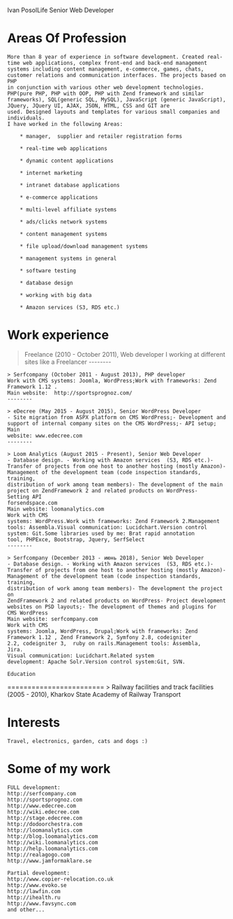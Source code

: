 Ivan PosolLife
Senior Web Developer


Areas Of Profession
========================
	More than 8	year of experience in software development. Created real-time web applications, complex front-end and back-end management
	systems	including content management, e-commerce, games, chats,	customer relations and communication interfaces. The projects based on PHP
	in conjunction with various other web development technologies. PHP(pure PHP, PHP with OOP, PHP with Zend framework and similar
	frameworks), SQL(generic SQL, MySQL), JavaScript (generic JavaScript), JQuery, JQuery UI, AJAX, JSON, HTML, CSS and GIT are
	used. Designed layouts and templates for various small companies and individuals.
	I have worked in the following Areas: 
	
		* manager,	supplier and retailer registration forms 
		
		* real-time	web applications 
		
		* dynamic content applications 
		
		* internet marketing 
		
		* intranet database applications 
		
		* e-commerce applications 
		
		* multi-level affiliate systems 
		
		* ads/clicks network systems 
		
		* content management systems 
		
		* file upload/download management systems 
		
		* management systems in	general 
		
		* software testing 
		
		* database design
		
		* working with big data
		
		* Amazon services (S3, RDS etc.)


Work experience
========================
> Freelance (2010 - October 2011), Web developer
	I working at different sites like a Freelancer
	--------

	> Serfcompany (October 2011 - August 2013), PHP developer
	Work with CMS systems: Joomla, WordPress;Work with frameworks: Zend
	Framework 1.12 .
	Main website:  http://sportsprognoz.com/
	--------

	> eDecree (May 2015 - August 2015), Senior WordPress Developer
	- Site migration from ASPX platform on CMS WordPress;- Development and
	support of internal company sites on the CMS WordPress;- API setup;
	Main
	website: www.edecree.com
	--------

	> Loom Analytics (August 2015 - Present), Senior Web Developer
	- Database design. - Working with Amazon services  (S3, RDS etc.)-
	Transfer of projects from one host to another hosting (mostly Amazon)-
	Management of the development team (code inspection standards, training,
	distribution of work among team members)- The development of the main
	project on ZendFramework 2 and related products on WordPress- Setting API
	forsendspace.com
	Main website: loomanalytics.com
	Work with CMS
	systems: WordPress.Work with frameworks: Zend Framework 2.Management
	tools: Assembla.Visual communication: Lucidchart.Version control
	system: Git.Some libraries used by me: Brat rapid annotation
	tool, PHPExce, Bootstrap, Jquery, SerfSelect
	--------

	> Serfcompany (December 2013 - июнь 2018), Senior Web Developer
	- Database design. - Working with Amazon services  (S3, RDS etc.)-
	Transfer of projects from one host to another hosting (mostly Amazon)-
	Management of the development team (code inspection standards, training,
	distribution of work among team members)- The development the project on
	ZendFramework 2 and related products on WordPress- Project development
	websites on PSD layouts;- The development of themes and plugins for
	CMS WordPress
	Main website: serfcompany.com
	Work with CMS
	systems: Joomla, WordPress, Drupal;Work with frameworks: Zend
	Framework 1.12 , Zend Framework 2, Symfony 2.8, codeigniter
	2.2, codeigniter 3,  ruby on rails.Management tools: Assembla,
	Jira.
	Visual communication: Lucidchart.Related system
	development: Apache Solr.Version control system:Git, SVN.
	
	Education
========================
	> Railway facilities and track facilities (2005 - 2010), Kharkov State Academy of Railway Transport

Interests
========================
	Travel, electronics, garden, cats and dogs :)

Some of my work
========================
	FULL development:
	http://serfcompany.com
	http://sportsprognoz.com
	http://www.edecree.com
	http://wiki.edecree.com
	http://stage.edecree.com
	http://dodoorchestra.com
	http://loomanalytics.com
	http://blog.loomanalytics.com
	http://wiki.loomanalytics.com
	http://help.loomanalytics.com
	http://realagogo.com
	http://www.jamformaklare.se
	
	Partial	development:
	http://www.copier-relocation.co.uk
	http://www.evoko.se
	http://lawfin.com
	http://ihealth.ru
	http://www.favsync.com
	and	other...

